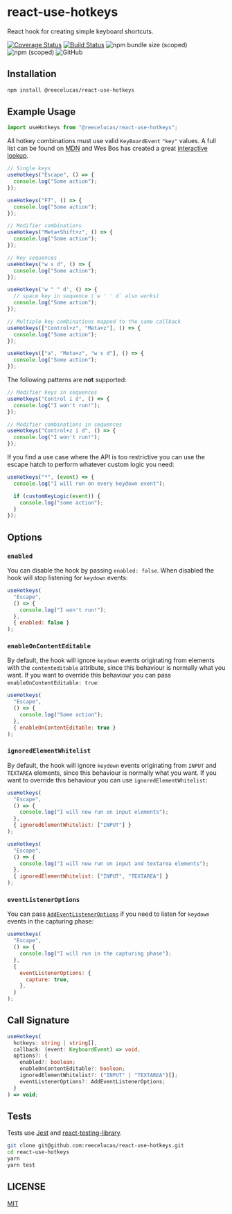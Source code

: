 # react-use-hotkeys

React hook for creating simple keyboard shortcuts.

[![Coverage Status](https://coveralls.io/repos/github/reecelucas/react-use-hotkeys/badge.svg?branch=master)](https://coveralls.io/github/reecelucas/react-use-hotkeys?branch=master)
[![Build Status](https://travis-ci.org/reecelucas/react-use-hotkeys.svg?branch=master)](https://travis-ci.org/reecelucas/react-use-hotkeys)
![npm bundle size (scoped)](https://img.shields.io/bundlephobia/minzip/@reecelucas/react-use-hotkeys.svg)
![npm (scoped)](https://img.shields.io/npm/v/@reecelucas/react-use-hotkeys.svg)
![GitHub](https://img.shields.io/github/license/reecelucas/react-use-hotkeys.svg)

## Installation

```Bash
npm install @reecelucas/react-use-hotkeys
```

## Example Usage

```ts
import useHotkeys from "@reecelucas/react-use-hotkeys";
```

All hotkey combinations must use valid `KeyBoardEvent` `"key"` values. A full list can be found on [MDN](https://developer.mozilla.org/en-US/docs/Web/API/KeyboardEvent/key/Key_Values) and Wes Bos has created a great [interactive lookup](https://keycode.info/).

```jsx
// Single keys
useHotkeys("Escape", () => {
  console.log("Some action");
});

useHotkeys("F7", () => {
  console.log("Some action");
});

// Modifier combinations
useHotkeys("Meta+Shift+z", () => {
  console.log("Some action");
});

// Key sequences
useHotkeys("w s d", () => {
  console.log("Some action");
});

useHotkeys('w " " d', () => {
  // space key in sequence (`w ' ' d` also works)
  console.log("Some action");
});

// Multiple key combinations mapped to the same callback
useHotkeys(["Control+z", "Meta+z"], () => {
  console.log("Some action");
});

useHotkeys(["a", "Meta+z", "w s d"], () => {
  console.log("Some action");
});
```

The following patterns are **not** supported:

```jsx
// Modifier keys in sequences
useHotkeys("Control i d", () => {
  console.log("I won't run!");
});

// Modifier combinations in sequences
useHotkeys("Control+z i d", () => {
  console.log("I won't run!");
});
```

If you find a use case where the API is too restrictive you can use the escape hatch to perform whatever custom logic you need:

```jsx
useHotkeys("*", (event) => {
  console.log("I will run on every keydown event");

  if (customKeyLogic(event)) {
    console.log("some action");
  }
});
```

## Options

### `enabled`

You can disable the hook by passing `enabled: false`. When disabled the hook will stop listening for `keydown` events:

```jsx
useHotkeys(
  "Escape",
  () => {
    console.log("I won't run!");
  },
  { enabled: false }
);
```

### `enableOnContentEditable`

By default, the hook will ignore `keydown` events originating from elements with the `contenteditable` attribute, since this behaviour is normally what you want. If you want to override this behaviour you can pass `enableOnContentEditable: true`:

```jsx
useHotkeys(
  "Escape",
  () => {
    console.log("Some action");
  },
  { enableOnContentEditable: true }
);
```

### `ignoredElementWhitelist`

By default, the hook will ignore `keydown` events originating from `INPUT` and `TEXTAREA` elements, since this behaviour is normally what you want. If you want to override this behaviour you can use `ignoredElementWhitelist`:

```jsx
useHotkeys(
  "Escape",
  () => {
    console.log("I will now run on input elements");
  },
  { ignoredElementWhitelist: ["INPUT"] }
);

useHotkeys(
  "Escape",
  () => {
    console.log("I will now run on input and textarea elements");
  },
  { ignoredElementWhitelist: ["INPUT", "TEXTAREA"] }
);
```

### `eventListenerOptions`

You can pass [`AddEventListenerOptions`](https://developer.mozilla.org/en-US/docs/Web/API/EventTarget/addEventListener#parameters) if you need to listen for `keydown` events in the capturing phase:

```jsx
useHotkeys(
  "Escape",
  () => {
    console.log("I will run in the capturing phase");
  },
  {
    eventListenerOptions: {
      capture: true,
    },
  }
);
```

## Call Signature

```ts
useHotkeys(
  hotkeys: string | string[],
  callback: (event: KeyboardEvent) => void,
  options?: {
    enabled?: boolean;
    enableOnContentEditable?: boolean;
    ignoredElementWhitelist?: ("INPUT" | "TEXTAREA")[];
    eventListenerOptions?: AddEventListenerOptions;
  }
) => void;
```

## Tests

Tests use [Jest](https://jestjs.io/) and [react-testing-library](https://github.com/kentcdodds/react-testing-library).

```Bash
git clone git@github.com:reecelucas/react-use-hotkeys.git
cd react-use-hotkeys
yarn
yarn test
```

## LICENSE

[MIT](./LICENSE)
